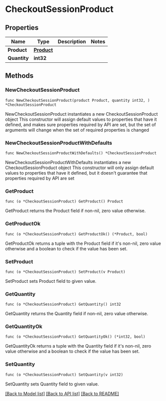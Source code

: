 # CheckoutSessionProduct

## Properties

Name | Type | Description | Notes
------------ | ------------- | ------------- | -------------
**Product** | [**Product**](Product.md) |  | 
**Quantity** | **int32** |  | 

## Methods

### NewCheckoutSessionProduct

`func NewCheckoutSessionProduct(product Product, quantity int32, ) *CheckoutSessionProduct`

NewCheckoutSessionProduct instantiates a new CheckoutSessionProduct object
This constructor will assign default values to properties that have it defined,
and makes sure properties required by API are set, but the set of arguments
will change when the set of required properties is changed

### NewCheckoutSessionProductWithDefaults

`func NewCheckoutSessionProductWithDefaults() *CheckoutSessionProduct`

NewCheckoutSessionProductWithDefaults instantiates a new CheckoutSessionProduct object
This constructor will only assign default values to properties that have it defined,
but it doesn't guarantee that properties required by API are set

### GetProduct

`func (o *CheckoutSessionProduct) GetProduct() Product`

GetProduct returns the Product field if non-nil, zero value otherwise.

### GetProductOk

`func (o *CheckoutSessionProduct) GetProductOk() (*Product, bool)`

GetProductOk returns a tuple with the Product field if it's non-nil, zero value otherwise
and a boolean to check if the value has been set.

### SetProduct

`func (o *CheckoutSessionProduct) SetProduct(v Product)`

SetProduct sets Product field to given value.


### GetQuantity

`func (o *CheckoutSessionProduct) GetQuantity() int32`

GetQuantity returns the Quantity field if non-nil, zero value otherwise.

### GetQuantityOk

`func (o *CheckoutSessionProduct) GetQuantityOk() (*int32, bool)`

GetQuantityOk returns a tuple with the Quantity field if it's non-nil, zero value otherwise
and a boolean to check if the value has been set.

### SetQuantity

`func (o *CheckoutSessionProduct) SetQuantity(v int32)`

SetQuantity sets Quantity field to given value.



[[Back to Model list]](../README.md#documentation-for-models) [[Back to API list]](../README.md#documentation-for-api-endpoints) [[Back to README]](../README.md)


